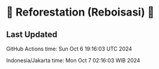 
# 🌳 Reforestation (Reboisasi) 🌲

## Last Updated

GitHub Actions time: Sun Oct  6 19:16:03 UTC 2024

Indonesia/Jakarta time: Mon Oct  7 02:16:03 WIB 2024
